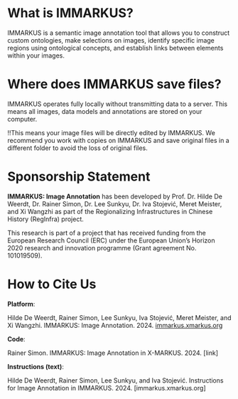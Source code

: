 # **What is IMMARKUS?**

IMMARKUS is a semantic image annotation tool that allows you to construct custom ontologies, make selections on images, identify specific image regions using ontological concepts, and establish links between elements within your images.  

# **Where does IMMARKUS save files?**

IMMARKUS operates fully locally without transmitting data to a server. This means all images, data models and annotations are stored on your computer.  

!!This means your image files will be directly edited by IMMARKUS. We recommend you work with copies on IMMARKUS and save original files in a different folder to avoid the loss of original files. 

# **Sponsorship Statement**
**IMMARKUS: Image Annotation** has been developed by Prof. Dr. Hilde De Weerdt, Dr. Rainer Simon, Dr. Lee Sunkyu, Dr. Iva Stojević, Meret Meister, and Xi Wangzhi as part of the Regionalizing Infrastructures in Chinese History (RegInfra) project.

This research is part of a project that has received funding from the European Research Council (ERC) under the European Union’s Horizon 2020 research and innovation programme (Grant agreement No. 101019509).

# **How to Cite Us**

**Platform**:

Hilde De Weerdt, Rainer Simon, Lee Sunkyu, Iva Stojević, Meret Meister, and Xi Wangzhi. IMMARKUS: Image Annotation. 2024. [immarkus.xmarkus.org](https://immarkus.xmarkus.org/)

**Code**:

Rainer Simon. IMMARKUS: Image Annotation in X-MARKUS. 2024. [link]

**Instructions (text)**:

Hilde De Weerdt, Rainer Simon, Lee Sunkyu, and Iva Stojević. Instructions for Image Annotation in IMMARKUS. 2024. [immarkus.xmarkus.org]
